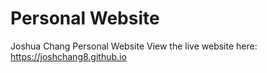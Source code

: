 # Personal Website
Joshua Chang Personal Website
View the live website here: https://joshchang8.github.io

